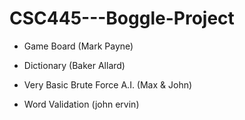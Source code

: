 # CSC445---Boggle-Project

- Game Board (Mark Payne)


- Dictionary (Baker Allard)


- Very Basic Brute Force A.I. (Max & John)


- Word Validation (john ervin)
